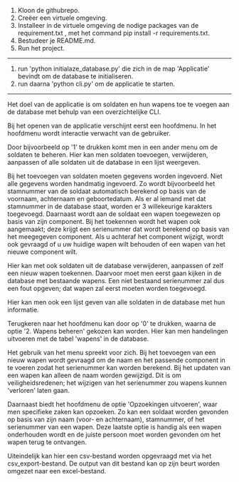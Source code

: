 1. Kloon de githubrepo.
2. Creëer een virtuele omgeving.
3. Installeer in de virtuele omgeving de nodige packages van de requirement.txt , met het command pip install -r requirements.txt.
4. Bestudeer je README.md.
5. Run het project.

---------------------------------------------------------------------------------------------
1. run 'python initialaze_database.py' die zich in de map 'Applicatie' bevindt om de database te initialiseren.
2. run daarna 'python cli.py' om de applicatie te starten.



-------------------------------------------------------------------------------------------

Het doel van de applicatie is om soldaten en hun wapens toe te voegen aan de database met behulp van een overzichtelijke CLI.

Bij het openen van de applicatie verschijnt eerst een hoofdmenu. In het hoofdmenu wordt interactie verwacht van de gebruiker.

Door bijvoorbeeld op '1' te drukken komt men in een ander menu om de soldaten te beheren. Hier kan men soldaten toevoegen, verwijderen, aanpassen of alle soldaten uit de database in een lijst weergeven.

Bij het toevoegen van soldaten moeten gegevens worden ingevoerd. Niet alle gegevens worden handmatig ingevoerd. Zo wordt bijvoorbeeld het stamnummer van de soldaat automatisch berekend op basis van de voornaam, achternaam en geboortedatum. Als er al iemand met dat stamnummer in de database staat, worden er 3 willekeurige karakters toegevoegd. Daarnaast wordt aan de soldaat een wapen toegewezen op basis van zijn component. Bij het toekennen wordt het wapen ook aangemaakt; deze krijgt een serienummer dat wordt berekend op basis van het meegegeven component. Als u achteraf het component wijzigt, wordt ook gevraagd of u uw huidige wapen wilt behouden of een wapen van het nieuwe component wilt.

Hier kan met ook soldaten uit de database verwijderen, aanpassen of zelf een nieuw wapen toekennen. Daarvoor moet men eerst gaan kijken in de database met bestaande wapens. Een niet bestaand serienummer zal dus een fout opgeven; dat wapen zal eerst moeten worden toegevoegd. 

Hier kan men ook een lijst geven van alle soldaten in de database met hun informatie.

Terugkeren naar het hoofdmenu kan door op '0' te drukken, waarna de optie '2. Wapens beheren' gekozen kan worden. Hier kan men handelingen uitvoeren met de tabel 'wapens' in de database.

Het gebruik van het menu spreekt voor zich. Bij het toevoegen van een nieuw wapen wordt gevraagd om de naam en het passende component in te voeren zodat het serienummer kan worden berekend. Bij het updaten van een wapen kan alleen de naam worden gewijzigd. Dit is om veiligheidsredenen; het wijzigen van het serienummer zou wapens kunnen 'verloren' laten gaan.

Daarnaast biedt het hoofdmenu de optie 'Opzoekingen uitvoeren', waar men specifieke zaken kan opzoeken. Zo kan een soldaat worden gevonden op basis van zijn naam (voor- en achternaam), stamnummer, of het serienummer van een wapen. Deze laatste optie is handig als een wapen onderhouden wordt en de juiste persoon moet worden gevonden om het wapen terug te ontvangen.

Uiteindelijk kan hier een csv-bestand worden opgevraagd met via het csv_export-bestand. De output van dit bestand kan op zijn beurt worden omgezet naar een excel-bestand.
